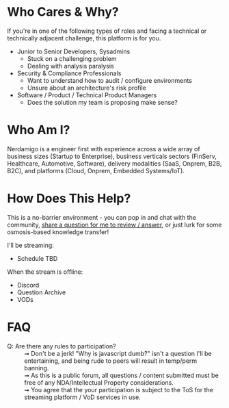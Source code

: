 # Who Cares & Why?
If you're in one of the following types of roles and facing a technical or technically adjacent challenge, this platform is for you. 

* Junior to Senior Developers, Sysadmins
  * Stuck on a challenging problem
  * Dealing with analysis paralysis 
* Security & Compliance Professionals
  * Want to understand how to audit / configure environments
  * Unsure about an architecture's risk profile
* Software / Product / Technical Product Managers
  * Does the solution my team is proposing make sense?

# Who Am I?
Nerdamigo is a engineer first with experience across a wide array of business sizes (Startup to Enterprise), business verticals sectors (FinServ, Healthcare, Automotive, Software), delivery modalities (SaaS, Onprem, B2B, B2C), and platforms (Cloud, Onprem, Embedded Systems/IoT).

# How Does This Help?
This is a no-barrier environment - you can pop in and chat with the community, [share a question for me to review / answer](https://nerdamigo.com/office-hours/add-question), or just lurk for some osmosis-based knowledge transfer!

I'll be streaming:
* Schedule TBD

When the stream is offline:
* Discord
* Question Archive
* VODs

# FAQ
<dl>
  <dt>Q: Are there any rules to participation?</dt>
  <dd>	
&#10142; Don't be a jerk! "Why is javascript dumb?" isn't a question I'll be entertaining, and being rude to peers will result in temp/perm banning.</dd>
  <dd>	
&#10142; As this is a public forum, all questions / content submitted must be free of any NDA/Intellectual Property considerations.</dd>
  <dd>	
&#10142; You agree that the your participation is subject to the ToS for the streaming platform / VoD services in use.</dd>
</dl>
